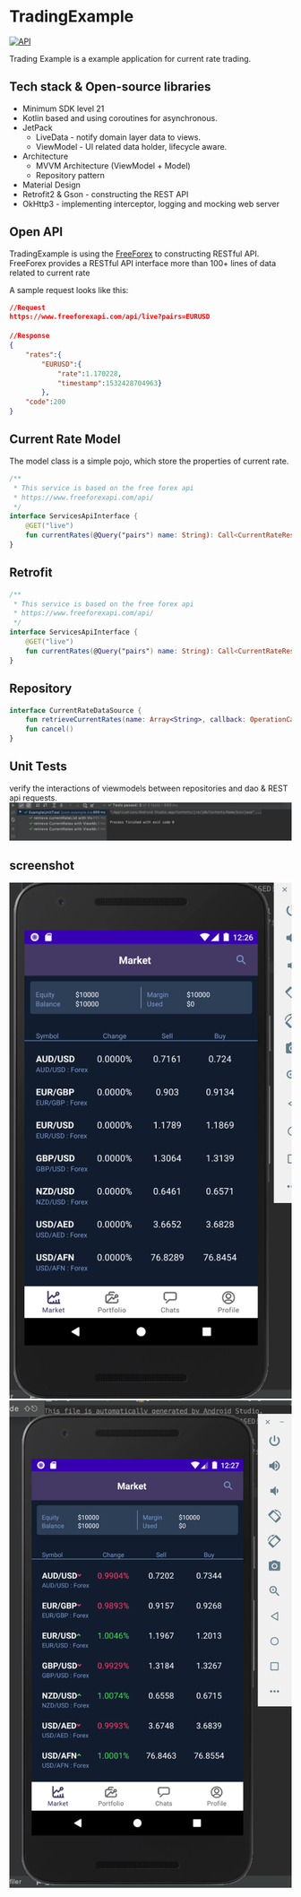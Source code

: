 # TradingExample

<p align="left">
  <a href="https://android-arsenal.com/api?level=21"><img alt="API" src="https://img.shields.io/badge/API-21%2B-brightgreen.svg?style=flat"/></a>
</p>

Trading Example is a example application for current rate trading.

## Tech stack & Open-source libraries
- Minimum SDK level 21
- Kotlin based and using coroutines for asynchronous.
- JetPack
  - LiveData - notify domain layer data to views.
  - ViewModel - UI related data holder, lifecycle aware.
- Architecture
  - MVVM Architecture (ViewModel + Model)
  - Repository pattern
- Material Design
- Retrofit2 & Gson - constructing the REST API
- OkHttp3 - implementing interceptor, logging and mocking web server

## Open API

TradingExample is using the [FreeForex](https://www.freeforexapi.com/Home/Api) to constructing RESTful API.<br>
FreeForex provides a RESTful API interface more than 100+ lines of data related to current rate

A sample request looks like this:
```json
//Request
https://www.freeforexapi.com/api/live?pairs=EURUSD

//Response
{
    "rates":{
        "EURUSD":{
            "rate":1.170228,
            "timestamp":1532428704963}
        },
    "code":200
}
```

## Current Rate Model
The model class is a simple pojo, which store the properties of current rate.
```kotlin
/**
 * This service is based on the free forex api
 * https://www.freeforexapi.com/api/
 */
interface ServicesApiInterface {
    @GET("live")
    fun currentRates(@Query("pairs") name: String): Call<CurrentRateResponse>
}
```

## Retrofit
```kotlin
/**
 * This service is based on the free forex api
 * https://www.freeforexapi.com/api/
 */
interface ServicesApiInterface {
    @GET("live")
    fun currentRates(@Query("pairs") name: String): Call<CurrentRateResponse>
}
```

## Repository
```kotlin
interface CurrentRateDataSource {
    fun retrieveCurrentRates(name: Array<String>, callback: OperationCallback<CurrentRate?>)
    fun cancel()
}
```


## Unit Tests 
verify the interactions of viewmodels between repositories and dao & REST api requests.
![unit_test](image/unit_test.png)

## screenshot
![demo_1](image/demo1.png)
![demo_2](image/demo2.png)

